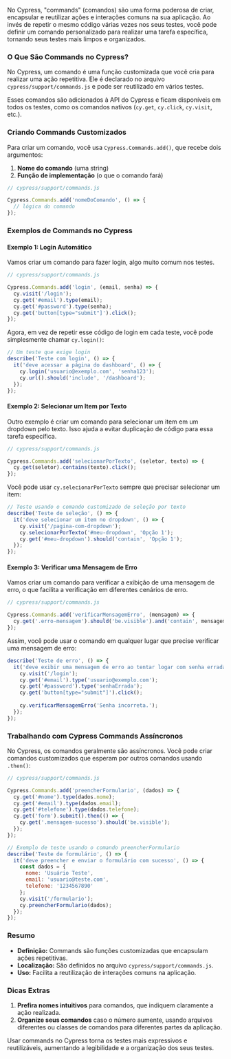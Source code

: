 No Cypress, "commands" (comandos) são uma forma poderosa de criar, encapsular e reutilizar ações e interações comuns na sua aplicação. Ao invés de repetir o mesmo código várias vezes nos seus testes, você pode definir um comando personalizado para realizar uma tarefa específica, tornando seus testes mais limpos e organizados.

### O Que São Commands no Cypress?

No Cypress, um comando é uma função customizada que você cria para realizar uma ação repetitiva. Ele é declarado no arquivo `cypress/support/commands.js` e pode ser reutilizado em vários testes.

Esses comandos são adicionados à API do Cypress e ficam disponíveis em todos os testes, como os comandos nativos (`cy.get`, `cy.click`, `cy.visit`, etc.).

### Criando Commands Customizados

Para criar um comando, você usa `Cypress.Commands.add()`, que recebe dois argumentos:

1. **Nome do comando** (uma string)
2. **Função de implementação** (o que o comando fará)

```javascript
// cypress/support/commands.js

Cypress.Commands.add('nomeDoComando', () => {
  // lógica do comando
});
```

### Exemplos de Commands no Cypress

#### Exemplo 1: Login Automático

Vamos criar um comando para fazer login, algo muito comum nos testes.

```javascript
// cypress/support/commands.js

Cypress.Commands.add('login', (email, senha) => {
  cy.visit('/login');
  cy.get('#email').type(email);
  cy.get('#password').type(senha);
  cy.get('button[type="submit"]').click();
});
```

Agora, em vez de repetir esse código de login em cada teste, você pode simplesmente chamar `cy.login()`:

```javascript
// Um teste que exige login
describe('Teste com login', () => {
  it('deve acessar a página do dashboard', () => {
    cy.login('usuario@exemplo.com', 'senha123');
    cy.url().should('include', '/dashboard');
  });
});
```

#### Exemplo 2: Selecionar um Item por Texto

Outro exemplo é criar um comando para selecionar um item em um dropdown pelo texto. Isso ajuda a evitar duplicação de código para essa tarefa específica.

```javascript
// cypress/support/commands.js

Cypress.Commands.add('selecionarPorTexto', (seletor, texto) => {
  cy.get(seletor).contains(texto).click();
});
```

Você pode usar `cy.selecionarPorTexto` sempre que precisar selecionar um item:

```javascript
// Teste usando o comando customizado de seleção por texto
describe('Teste de seleção', () => {
  it('deve selecionar um item no dropdown', () => {
    cy.visit('/pagina-com-dropdown');
    cy.selecionarPorTexto('#meu-dropdown', 'Opção 1');
    cy.get('#meu-dropdown').should('contain', 'Opção 1');
  });
});
```

#### Exemplo 3: Verificar uma Mensagem de Erro

Vamos criar um comando para verificar a exibição de uma mensagem de erro, o que facilita a verificação em diferentes cenários de erro.

```javascript
// cypress/support/commands.js

Cypress.Commands.add('verificarMensagemErro', (mensagem) => {
  cy.get('.erro-mensagem').should('be.visible').and('contain', mensagem);
});
```

Assim, você pode usar o comando em qualquer lugar que precise verificar uma mensagem de erro:

```javascript
describe('Teste de erro', () => {
  it('deve exibir uma mensagem de erro ao tentar logar com senha errada', () => {
    cy.visit('/login');
    cy.get('#email').type('usuario@exemplo.com');
    cy.get('#password').type('senhaErrada');
    cy.get('button[type="submit"]').click();
    
    cy.verificarMensagemErro('Senha incorreta.');
  });
});
```

### Trabalhando com Cypress Commands Assíncronos

No Cypress, os comandos geralmente são assíncronos. Você pode criar comandos customizados que esperam por outros comandos usando `.then()`:

```javascript
// cypress/support/commands.js

Cypress.Commands.add('preencherFormulario', (dados) => {
  cy.get('#nome').type(dados.nome);
  cy.get('#email').type(dados.email);
  cy.get('#telefone').type(dados.telefone);
  cy.get('form').submit().then(() => {
    cy.get('.mensagem-sucesso').should('be.visible');
  });
});
```

```javascript
// Exemplo de teste usando o comando preencherFormulario
describe('Teste de formulário', () => {
  it('deve preencher e enviar o formulário com sucesso', () => {
    const dados = {
      nome: 'Usuário Teste',
      email: 'usuario@teste.com',
      telefone: '1234567890'
    };
    cy.visit('/formulario');
    cy.preencherFormulario(dados);
  });
});
```

### Resumo

- **Definição:** Commands são funções customizadas que encapsulam ações repetitivas.
- **Localização:** São definidos no arquivo `cypress/support/commands.js`.
- **Uso:** Facilita a reutilização de interações comuns na aplicação.

### Dicas Extras

1. **Prefira nomes intuitivos** para comandos, que indiquem claramente a ação realizada.
2. **Organize seus comandos** caso o número aumente, usando arquivos diferentes ou classes de comandos para diferentes partes da aplicação.

Usar commands no Cypress torna os testes mais expressivos e reutilizáveis, aumentando a legibilidade e a organização dos seus testes.
